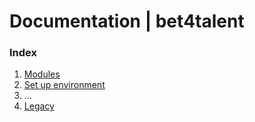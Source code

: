 # Documentation | bet4talent

### Index

1. [Modules](docs/modules.md)
2. [Set up environment](docs/setup-env.md)
3. ...
4. [Legacy](docs/legacy/marc-docs.md)
